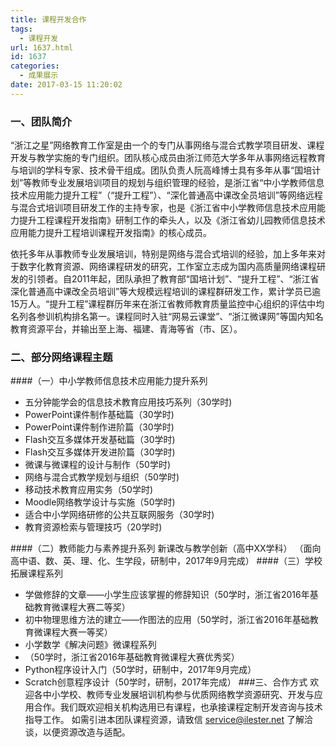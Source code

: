 ```yaml
---
title: 课程开发合作
tags:
  - 课程开发
url: 1637.html
id: 1637
categories:
  - 成果展示
date: 2017-03-15 11:20:02
---
```


### 一、团队简介 
“浙江之星”网络教育工作室是由一个的专门从事网络与混合式教学项目研发、课程开发与教学实施的专门组织。团队核心成员由浙江师范大学多年从事网络远程教育与培训的学科专家、技术骨干组成。团队负责人阮高峰博士具有多年从事“国培计划”等教师专业发展培训项目的规划与组织管理的经验，是浙江省“中小学教师信息技术应用能力提升工程”（“提升工程”）、“深化普通高中课改全员培训”等网络远程与混合式培训项目研发工作的主持专家，也是《浙江省中小学教师信息技术应用能力提升工程课程开发指南》研制工作的牵头人，以及《浙江省幼儿园教师信息技术应用能力提升工程培训课程开发指南》的核心成员。 

依托多年从事教师专业发展培训，特别是网络与混合式培训的经验，加上多年来对于数字化教育资源、网络课程研发的研究，工作室立志成为国内高质量网络课程研发的引领者。自2011年起，团队承担了教育部“国培计划”、“提升工程”、“浙江省深化普通高中课改全员培训”等大规模远程培训的课程群研发工作，累计学员已逾15万人。“提升工程”课程群历年来在浙江省教师教育质量监控中心组织的评估中均名列各参训机构排名第一。课程同时入驻“网易云课堂”、“浙江微课网”等国内知名教育资源平台，并输出至上海、福建、青海等省（市、区）。
<!--More-->

### 二、部分网络课程主题 
####（一）中小学教师信息技术应用能力提升系列 

* 五分钟能学会的信息技术教育应用技巧系列（30学时)
* PowerPoint课件制作基础篇（30学时)
* PowerPoint课件制作进阶篇（30学时)
* Flash交互多媒体开发基础篇（30学时)
* Flash交互多媒体开发进阶篇（30学时)
* 微课与微课程的设计与制作（50学时)
* 网络与混合式教学规划与组织（50学时)
* 移动技术教育应用实务（50学时)
* Moodle网络教学设计与实施（50学时)
* 适合中小学网络研修的公共互联网服务（30学时)
* 教育资源检索与管理技巧（20学时)

####（二）教师能力与素养提升系列 新课改与教学创新（高中XX学科）
（面向高中语、数、英、理、化、生学段，研制中，2017年9月完成） 
####（三）学校拓展课程系列

* 学做修辞的文章——小学生应该掌握的修辞知识（50学时，浙江省2016年基础教育微课程大赛二等奖）
* 初中物理思维方法的建立——作图法的应用（50学时，浙江省2016年基础教育微课程大赛一等奖）
* 小学数学《解决问题》微课程系列
* （50学时，浙江省2016年基础教育微课程大赛优秀奖）
* Python程序设计入门（50学时，研制中，2017年9月完成）
* Scratch创意程序设计（50学时，研制，2017年完成）
###三、合作方式
欢迎各中小学校、教师专业发展培训机构参与优质网络教学资源研究、开发与应用合作。我们既欢迎相关机构选用已有课程，也承接课程定制开发咨询与技术指导工作。 如需引进本团队课程资源，请致信 service@ilester.net 了解洽谈，以便资源改造与适配。